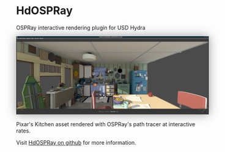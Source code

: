 # HdOSPRay
OSPRay interactive rendering plugin for USD Hydra

<img src="images/hdospray_kitchen_pt.jpg" style="padding: 0px 0px 0px 0px; box-shadow: 0px 0px 24px rgba(0,0,0,0.4);">

Pixar's Kitchen asset rendered with OSPRay's path tracer at interactive rates.

Visit [HdOSPRay on github](https://github.com/ospray/hdospray) for more information.

